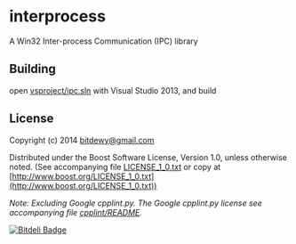 interprocess
============

A Win32 Inter-process Communication (IPC) library

Building
-----------------------
open [vsproject/ipc.sln](vsproject/ipc.sln) with Visual Studio 2013, and build 

License
-----------------------
Copyright (c) 2014 bitdewy@gmail.com

Distributed under the Boost Software License, Version 1.0, unless otherwise noted.
(See accompanying file [LICENSE_1_0.txt](LICENSE_1_0.txt) or copy at [http://www.boost.org/LICENSE_1_0.txt](http://www.boost.org/LICENSE_1_0.txt))

*Note: Excluding Google cpplint.py. The Google cpplint.py license see accompanying file [cpplint/README](cpplint/README).*


[![Bitdeli Badge](https://d2weczhvl823v0.cloudfront.net/bitdewy/interprocess/trend.png)](https://bitdeli.com/free "Bitdeli Badge")

